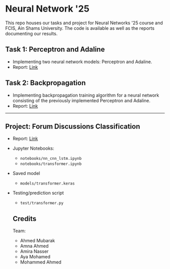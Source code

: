 # Neural Network '25

This repo houses our tasks and project for Neural Networks '25 course and FCIS, Ain Shams University. The code is available as well as the reports documenting our results.

## Task 1: Perceptron and Adaline
- Implementing two neural network models: Perceptron and Adaline.
- Report: [Link](https://docs.google.com/document/d/1YcSbkYanlIru3MZ4OsEyLDGmz-_1ZjEea51IUTdUvjw/edit?usp=sharing)
 

## Task 2: Backpropagation
- Implementing backpropagation training algorithm for a neural network consisting of the previously implemented Perceptron and Adaline.
- Report: [Link](https://docs.google.com/document/d/1NH5oZyepZlCccFOIsrSjbzFpm-CPlzKC/edit?usp=sharing&ouid=108199447136088026633&rtpof=true&sd=true)
---

## Project: Forum Discussions Classification
- Report: [Link](https://docs.google.com/document/d/1p4fJ9uRS550j5Bi4mZu0me4vl6Yj7CPyLUqz_XGIvHk/edit?usp=sharing)
- Jupyter Notebooks:
  - `notebooks/nn_cnn_lstm.ipynb`
  - `notebooks/transformer.ipynb`  
- Saved model
  - `models/transformer.keras`
- Testing/prediction script
  - `test/transformer.py`
 
  ## Credits
  Team:
  - Ahmed Mubarak 
  - Amna Ahmed
  - Amira Nasser
  - Aya Mohamed
  - Mohammed Ahmed
